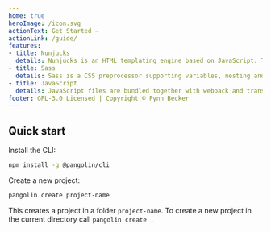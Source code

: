 ```yaml
---
home: true
heroImage: /icon.svg
actionText: Get Started →
actionLink: /guide/
features:
- title: Nunjucks
  details: Nunjucks is an HTML templating engine based on JavaScript. The styleguide creates static HTML from Nunjucks files.
- title: Sass
  details: Sass is a CSS preprocessor supporting variables, nesting and mixins – among many other features.
- title: JavaScript
  details: JavaScript files are bundled together with webpack and transpiled with Babel and the env preset.
footer: GPL-3.0 Licensed | Copyright © Fynn Becker
---
```


## Quick start

Install the CLI:

```bash
npm install -g @pangolin/cli
```

Create a new project:

```bash
pangolin create project-name
```

This creates a project in a folder `project-name`. To create a new project in the current directory call `pangolin create .`
